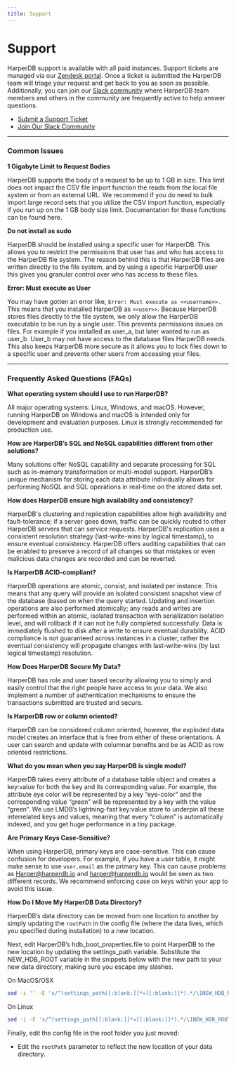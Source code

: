 ```yaml
---
title: Support
---
```


# Support

HarperDB support is available with all paid instances. Support tickets are managed via our [Zendesk portal](https://harperdbhelp.zendesk.com/hc/en-us/requests/new). Once a ticket is submitted the HarperDB team will triage your request and get back to you as soon as possible. Additionally, you can join our [Slack community](https://harperdbcommunity.slack.com/join/shared_invite/zt-e8w6u1pu-2UFAXl_f4ZHo7F7DVkHIDA#/) where HarperDB team members and others in the community are frequently active to help answer questions.

- [Submit a Support Ticket](https://harperdbhelp.zendesk.com/hc/en-us/requests/new)
- [Join Our Slack Community](https://harperdbcommunity.slack.com/join/shared_invite/zt-e8w6u1pu-2UFAXl_f4ZHo7F7DVkHIDA#/)

---

### Common Issues

**1 Gigabyte Limit to Request Bodies**

HarperDB supports the body of a request to be up to 1 GB in size. This limit does not impact the CSV file import function the reads from the local file system or from an external URL. We recommend if you do need to bulk import large record sets that you utilize the CSV import function, especially if you run up on the 1 GB body size limit. Documentation for these functions can be found here.

**Do not install as sudo**

HarperDB should be installed using a specific user for HarperDB. This allows you to restrict the permissions that user has and who has access to the HarperDB file system. The reason behind this is that HarperDB files are written directly to the file system, and by using a specific HarperDB user this gives you granular control over who has access to these files.

**Error: Must execute as User**

You may have gotten an error like, `Error: Must execute as <<username>>.` This means that you installed HarperDB as `<<user>>`. Because HarperDB stores files directly to the file system, we only allow the HarperDB executable to be run by a single user. This prevents permissions issues on files. For example if you installed as user_a, but later wanted to run as user_b. User_b may not have access to the database files HarperDB needs. This also keeps HarperDB more secure as it allows you to lock files down to a specific user and prevents other users from accessing your files.

---

### Frequently Asked Questions (FAQs)

**What operating system should I use to run HarperDB?**

All major operating systems: Linux, Windows, and macOS. However, running HarperDB on Windows and macOS is intended only for development and evaluation purposes. Linux is strongly recommended for production use.

**How are HarperDB’s SQL and NoSQL capabilities different from other solutions?**

Many solutions offer NoSQL capability and separate processing for SQL such as in-memory transformation or multi-model support. HarperDB’s unique mechanism for storing each data attribute individually allows for performing NoSQL and SQL operations in real-time on the stored data set.

**How does HarperDB ensure high availability and consistency?**

HarperDB's clustering and replication capabilities allow high availability and fault-tolerance; if a server goes down, traffic can be quickly routed to other HarperDB servers that can service requests. HarperDB's replication uses a consistent resolution strategy (last-write-wins by logical timestamp), to ensure eventual consistency. HarperDB offers auditing capabilities that can be enabled to preserve a record of all changes so that mistakes or even malicious data changes are recorded and can be reverted.

**Is HarperDB ACID-compliant?**

HarperDB operations are atomic, consist, and isolated per instance. This means that any query will provide an isolated consistent snapshot view of the database (based on when the query started. Updating and insertion operations are also performed atomically; any reads and writes are performed within an atomic, isolated transaction with serialization isolation level, and will rollback if it can not be fully completed successfully. Data is immediately flushed to disk after a write to ensure eventual durability. ACID compliance is not guaranteed across instances in a cluster, rather the eventual consistency will propagate changes with last-write-wins (by last logical timestamp) resolution.

**How Does HarperDB Secure My Data?**

HarperDB has role and user based security allowing you to simply and easily control that the right people have access to your data. We also implement a number of authentication mechanisms to ensure the transactions submitted are trusted and secure.

**Is HarperDB row or column oriented?**

HarperDB can be considered column oriented, however, the exploded data model creates an interface that is free from either of these orientations. A user can search and update with columnar benefits and be as ACID as row oriented restrictions.

**What do you mean when you say HarperDB is single model?**

HarperDB takes every attribute of a database table object and creates a key:value for both the key and its corresponding value. For example, the attribute eye color will be represented by a key “eye-color” and the corresponding value “green” will be represented by a key with the value “green”. We use LMDB’s lightning-fast key:value store to underpin all these interrelated keys and values, meaning that every “column” is automatically indexed, and you get huge performance in a tiny package.

**Are Primary Keys Case-Sensitive?**

When using HarperDB, primary keys are case-sensitive. This can cause confusion for developers. For example, if you have a user table, it might make sense to use `user.email` as the primary key. This can cause problems as Harper@harperdb.io and harper@harperdb.io would be seen as two different records. We recommend enforcing case on keys within your app to avoid this issue.

**How Do I Move My HarperDB Data Directory?**

HarperDB’s data directory can be moved from one location to another by simply updating the `rootPath` in the config file (where the data lives, which you specified during installation) to a new location.

Next, edit HarperDB’s hdb_boot_properties.file to point HarperDB to the new location by updating the settings_path variable. Substitute the NEW_HDB_ROOT variable in the snippets below with the new path to your new data directory, making sure you escape any slashes.

On MacOS/OSX

```bash
sed -i '' -E 's/^(settings_path[[:blank:]]*=[[:blank:]]*).*/\1NEW_HDB_ROOT\/harperdb-config.yaml/' ~/.harperdb/hdb_boot_properties.file
```

On Linux

```bash
sed -i -E 's/^(settings_path[[:blank:]]*=[[:blank:]]*).*/\1NEW_HDB_ROOT\/harperdb-config.yaml/' ~/hdb_boot_properties.file
```

Finally, edit the config file in the root folder you just moved:

- Edit the `rootPath` parameter to reflect the new location of your data directory.
